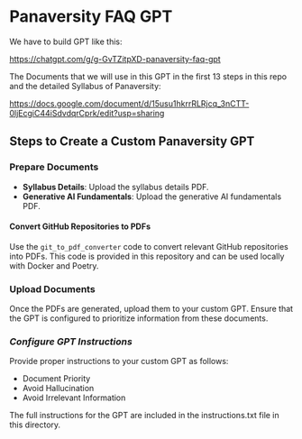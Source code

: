 # Panaversity FAQ GPT

We have to build GPT like this:

https://chatgpt.com/g/g-GvTZitpXD-panaversity-faq-gpt

The Documents that we will use in this GPT in the first 13 steps in this repo and the detailed Syllabus of Panaversity:

https://docs.google.com/document/d/15usu1hkrrRLRjcq_3nCTT-0ljEcgiC44iSdvdqrCprk/edit?usp=sharing


## Steps to Create a Custom Panaversity GPT

### **Prepare Documents**

- **Syllabus Details**: Upload the syllabus details PDF.
- **Generative AI Fundamentals**: Upload the generative AI fundamentals PDF.

#### **Convert GitHub Repositories to PDFs**

Use the `git_to_pdf_converter` code to convert relevant GitHub repositories into PDFs. This code is provided in this repository and can be used locally with Docker and Poetry.
### **Upload Documents**
Once the PDFs are generated, upload them to your custom GPT. Ensure that the GPT is configured to prioritize information from these documents.

### ***Configure GPT Instructions***
Provide proper instructions to your custom GPT as follows:
- Document Priority
- Avoid Hallucination
- Avoid Irrelevant Information

The full instructions for the GPT are included in the instructions.txt file in this directory.



